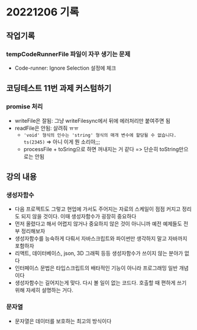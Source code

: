 # 20221206 기록
## 작업기록
### tempCodeRunnerFile 파일이 자꾸 생기는 문제
- Code-runner: Ignore Selection 설정에 체크

## 코딩테스트 11번 과제 커스텀하기
### promise 처리
- writeFile은 잘됨: 그냥 writeFilesync에서 뒤에 에러처리만 붙여주면 됨
- readFile은 안됨: 살려줘 ㅠㅠ
  - `'void' 형식의 인수는 'string' 형식의 매개 변수에 할당될 수 없습니다. ts(2345)` => 아니 이게 뭔 소리야;;;
  - processFile + toSring으로 하면 꺼내지는 거 같다 => 단순히 toString만으로는 안됨

##

## 강의 내용
### 생성자함수
- 다음 프로젝트도 그렇고 현업에 가서도 주어지는 자료의 스케일이 점점 커지고 정리도 되지 않을 것이다. 이때 생성자함수가 굉장히 중요하다
- 먼저 올렸다고 해서 어렵지 않거나 중요하지 않은 것이 아니니까 예전 예제들도 전부 정리해보자
- 생성자함수를 능숙하게 다뤄서 자바스크립트와 파이썬만 생각하지 말고 자바까지 포함하자
- 리액트, 데이터베이스, json, 3D 그래픽 등등 생성자함수가 쓰이지 않는 분야가 없다
- 인터페이스 문법은 타입스크립트의 배타적인 기능이 아니라 프로그래밍 일반 개념이다
- 생성자함수는 길어지는게 맞다. 다시 볼 일이 없는 코드다. 호출할 때 편하게 쓰기 위해 자세히 설명하는 거다.

### 문자열
- 문자열은 데이터를 보호하는 최고의 방식이다
